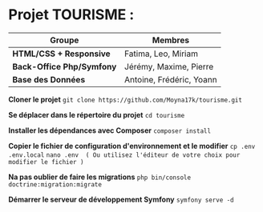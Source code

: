 # Projet TOURISME :

| Groupe                          | Membres                   |
|---------------------------------|---------------------------|
| **HTML/CSS + Responsive**       | Fatima, Leo, Miriam       |
| **Back-Office Php/Symfony**     | Jérémy, Maxime, Pierre    |
| **Base des Données**            | Antoine, Frédéric, Yoann  |


**Cloner le projet**
```git clone https://github.com/Moyna17k/tourisme.git```

**Se déplacer dans le répertoire du projet**
```cd tourisme```

**Installer les dépendances avec Composer**
```composer install```

**Copier le fichier de configuration d'environnement et le modifier**
```cp .env .env.local```
```nano .env  ( Ou utilisez l'éditeur de votre choix pour modifier le fichier )```

**Na pas oublier de faire les migrations**
```php bin/console doctrine:migration:migrate```

**Démarrer le serveur de développement Symfony**
```symfony serve -d```


